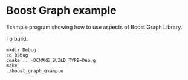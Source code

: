 # Boost Graph example

Example program showing how to use aspects of Boost Graph Library.

To build:
```
mkdir Debug
cd Debug
cmake .. -DCMAKE_BUILD_TYPE=Debug
make
./boost_graph_example
```
